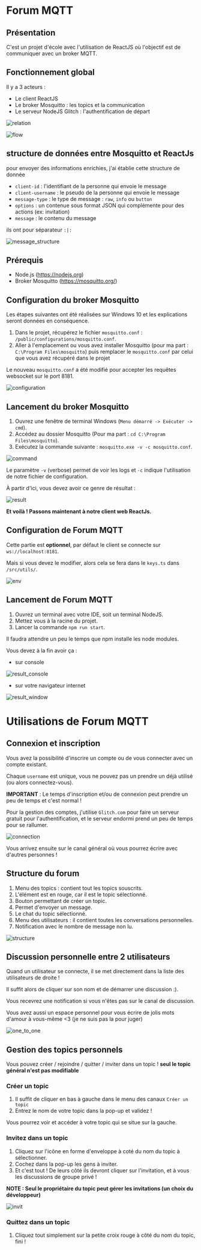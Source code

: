 # Forum MQTT

## Présentation

C'est un projet d'école avec l'utilisation de ReactJS où l'objectif est de communiquer avec un broker MQTT.

## Fonctionnement global

Il y a 3 acteurs :
- Le client ReactJS
- Le broker Mosquitto : les topics et la communication
- Le serveur NodeJS Glitch : l'authentification de départ

![relation](assets/relation.jpg)

![flow](assets/flow.jpg)


## structure de données entre Mosquitto et ReactJs

pour envoyer des informations enrichies, j'ai établie cette structure de donnée

- `client-id` : l'identifiant de la personne qui envoie le message
- `client-username` : le pseudo de la personne qui envoie le message
- `message-type` : le type de message : `raw`, `info` ou `button`
- `options` : un contenue sous format JSON qui complèmente pour des actions (ex: invitation)
- `message` : le contenu du message

ils ont pour séparateur `:|:`

![message_structure](assets/message_structure.png)

## Prérequis
- Node.js (https://nodejs.org)
- Broker Mosquitto (https://mosquitto.org/)

## Configuration du broker Mosquitto

Les étapes suivantes ont été réalisées sur Windows 10 et les explications seront données en conséquence.


1. Dans le projet, récupérez le fichier `mosquitto.conf` : `/public/configurations/mosquitto.conf`.
2. Aller à l'emplacement ou vous avez installer Mosquitto (pour ma part : `C:\Program Files\mosquitto`) puis remplacer le `mosquitto.conf` par celui que vous avez récupéré dans le projet

Le nouveau `mosquitto.conf` a été modifié pour accepter les requêtes websocket sur le port 8181.

![configuration](assets/mosquitto_conf.png)

## Lancement du broker Mosquitto

1. Ouvrez une fenêtre de terminal Windows (`Menu démarré -> Exécuter -> cmd`).
2. Accédez au dossier Mosquitto (Pour ma part : `cd C:\Program Files\mosquitto`).
3. Exécutez la commande suivante : `mosquitto.exe -v -c mosquitto.conf`.

![command](assets/mosquitto_command.png)

Le paramètre `-v` (verbose) permet de voir les logs et `-c` indique l'utilisation de notre fichier de configuration.

À partir d'ici, vous devez avoir ce genre de résultat :

![result](assets/mosquitto_result.png)

**Et voilà ! Passons maintenant à notre client web ReactJs.**


## Configuration de Forum MQTT

Cette partie est **optionnel**, par défaut le client se connecte sur `ws://localhost:8181`.

Mais si vous devez le modifier, alors cela se fera dans le `keys.ts` dans `/src/utils/`.

![env](assets/react_env.png)

## Lancement de Forum MQTT

1. Ouvrez un terminal avec votre IDE, soit un terminal NodeJS.
2. Mettez vous à la racine du projet.
3. Lancer la commande `npm run start`.

Il faudra attendre un peu le temps que npm installe les node modules.

Vous devez à la fin avoir ça :
- sur console

![result_console](assets/react_console_result.png)

- sur votre navigateur internet

![result_window](assets/react_window_result.png)

# Utilisations de Forum MQTT

## Connexion et inscription

Vous avez la possibilité d'inscrire un compte ou de vous connecter avec un compte existant.

Chaque `username` est unique, vous ne pouvez pas un prendre un déjà utilisé (ou alors connectez-vous).

**IMPORTANT** : Le temps d'inscription et/ou de connexion peut prendre un peu de temps et c'est normal !

Pour la gestion des comptes, j'utilise `Glitch.com` pour faire un serveur gratuit pour l'authentification, et le serveur endormi prend un peu de temps pour se rallumer.

![connection](assets/react_connection.gif)

Vous arrivez ensuite sur le canal général où vous pourrez écrire avec d'autres personnes !

## Structure du forum

1. Menu des topics : contient tout les topics souscrits.
2. L'élément est en rouge, car il est le topic sélectionné.
3. Bouton permettant de créer un topic.
4. Permet d'envoyer un message.
5. Le chat du topic sélectionné.
6. Menu des utilisateurs : il contient toutes les conversations personnelles.
7. Notification avec le nombre de message non lu.

![structure](assets/react_structure.png)

## Discussion personnelle entre 2 utilisateurs

Quand un utilisateur se connecte, il se met directement dans la liste des utilisateurs de droite !

Il suffit alors de cliquer sur son nom et de démarrer une discussion :).

Vous recevrez une notification si vous n'êtes pas sur le canal de discussion.

Vous avez aussi un espace personnel pour vous écrire  de jolis mots d'amour à vous-même <3 (je ne suis pas la pour juger)

![one_to_one](assets/react_one_to_one.gif)

## Gestion des topics personnels

Vous pouvez créer / rejoindre / quitter / inviter dans un topic ! **seul le topic général n'est pas modifiable**

### Créer un topic

1. Il suffit de cliquer en bas à gauche dans le menu des canaux `Créer un topic`
2. Entrez le nom de votre topic dans la pop-up et validez !

Vous pourrez voir et accéder à votre topic qui se situe sur la gauche.

### Invitez dans un topic
1. Cliquez sur l'icône en forme d'enveloppe à coté du nom du topic à sélectionner.
2. Cochez dans la pop-up les gens à inviter.
3. Et c'est tout ! De leurs côté  ils devront cliquer sur l'invitation, et à vous les discussions de groupe privé !

**NOTE : Seul le propriétaire du topic peut gérer les invitations (un choix du développeur)**

![invit](assets/react_invit_topic.gif)

### Quittez dans un topic

1. Cliquez tout simplement sur la petite croix rouge à côté du nom du topic, fini !